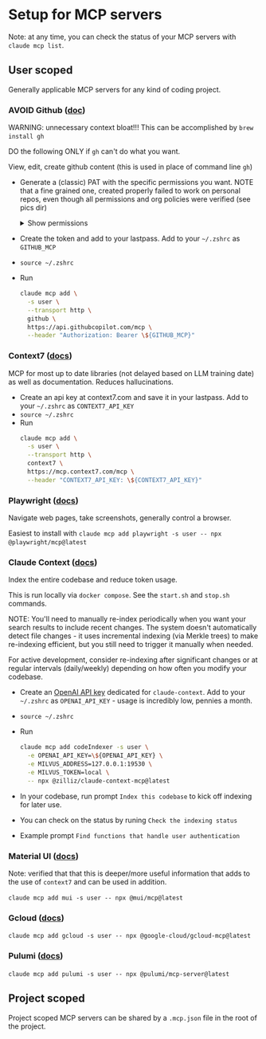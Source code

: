 # Setup for MCP servers

Note: at any time, you can check the status of your MCP servers with `claude mcp list`.

## User scoped

Generally applicable MCP servers for any kind of coding project.

### AVOID Github ([doc](https://github.com/github/github-mcp-server/blob/main/docs/installation-guides/install-claude.md))

WARNING: unnecessary context bloat!!! This can be accomplished by `brew install gh`

DO the following ONLY if `gh` can't do what you want.

View, edit, create github content (this is used in place of command line `gh`)

- Generate a (classic) PAT with the specific permissions you want. NOTE that a fine grained one, created properly failed to work on personal repos, even though all permissions and org policies were verified (see pics dir)

  <details>
  <summary>Show permissions</summary>

  ![GitHub Permissions](pics/gh-classic.png)

  </details>

- Create the token and add to your lastpass. Add to your `~/.zshrc` as `GITHUB_MCP`
- `source ~/.zshrc`
- Run
  ```sh
  claude mcp add \
    -s user \
    --transport http \
    github \
    https://api.githubcopilot.com/mcp \
    --header "Authorization: Bearer \${GITHUB_MCP}"
  ```

### Context7 ([docs](https://github.com/upstash/context7))

MCP for most up to date libraries (not delayed based on LLM training date) as well as documentation. Reduces hallucinations.

- Create an api key at context7.com and save it in your lastpass. Add to your `~/.zshrc` as `CONTEXT7_API_KEY`
- `source ~/.zshrc`
- Run
  ```sh
  claude mcp add \
    -s user \
    --transport http \
    context7 \
    https://mcp.context7.com/mcp \
    --header "CONTEXT7_API_KEY: \${CONTEXT7_API_KEY}"
  ```

### Playwright ([docs](https://github.com/microsoft/playwright-mcp))

Navigate web pages, take screenshots, generally control a browser.

Easiest to install with `claude mcp add playwright -s user -- npx @playwright/mcp@latest`

### Claude Context ([docs](https://github.com/zilliztech/claude-context))

Index the entire codebase and reduce token usage.

This is run locally via `docker compose`. See the `start.sh` and `stop.sh` commands.

NOTE: You'll need to manually re-index periodically when you want your search results to include recent changes. The system doesn't automatically detect file changes - it uses incremental indexing (via Merkle trees) to make re-indexing efficient, but you still need to trigger it manually when needed.

For active development, consider re-indexing after significant changes or at regular intervals (daily/weekly) depending on how often you modify your codebase.

- Create an [OpenAI API key](https://platform.openai.com/api-keys) dedicated for `claude-context`. Add to your `~/.zshrc` as `OPENAI_API_KEY` - usage is incredibly low, pennies a month.
- `source ~/.zshrc`
- Run

  ```sh
  claude mcp add codeIndexer -s user \
    -e OPENAI_API_KEY=\${OPENAI_API_KEY} \
    -e MILVUS_ADDRESS=127.0.0.1:19530 \
    -e MILVUS_TOKEN=local \
    -- npx @zilliz/claude-context-mcp@latest
  ```

- In your codebase, run prompt `Index this codebase` to kick off indexing for later use.
- You can check on the status by runing `Check the indexing status`
- Example prompt `Find functions that handle user authentication`

### Material UI ([docs](https://mui.com/material-ui/getting-started/mcp/))

Note: verified that that this is deeper/more useful information that adds to the use of `context7` and can be used in addition.

`claude mcp add mui -s user -- npx @mui/mcp@latest`

### Gcloud ([docs](https://github.com/googleapis/gcloud-mcp))

`claude mcp add gcloud -s user -- npx @google-cloud/gcloud-mcp@latest`

### Pulumi ([docs](https://www.pulumi.com/docs/iac/using-pulumi/mcp-server/))

`claude mcp add pulumi -s user -- npx @pulumi/mcp-server@latest`

## Project scoped

Project scoped MCP servers can be shared by a `.mcp.json` file in the root of the project.

